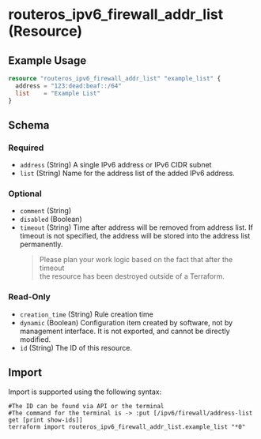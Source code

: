 # routeros_ipv6_firewall_addr_list (Resource)


## Example Usage
```terraform
resource "routeros_ipv6_firewall_addr_list" "example_list" {
  address = "123:dead:beaf::/64"
  list    = "Example List"
}
```

<!-- schema generated by tfplugindocs -->
## Schema

### Required

- `address` (String) A single IPv6 address or IPv6 CIDR subnet
- `list` (String) Name for the address list of the added IPv6 address.

### Optional

- `comment` (String)
- `disabled` (Boolean)
- `timeout` (String) Time after address will be removed from address list. If timeout is not specified,
the address will be stored into the address list permanently.  
	> Please plan your work logic based on the fact that after the timeout    
	> the resource has been destroyed outside of a Terraform.

### Read-Only

- `creation_time` (String) Rule creation time
- `dynamic` (Boolean) Configuration item created by software, not by management interface. It is not exported, and cannot be directly modified.
- `id` (String) The ID of this resource.

## Import
Import is supported using the following syntax:
```shell
#The ID can be found via API or the terminal
#The command for the terminal is -> :put [/ipv6/firewall/address-list get [print show-ids]]
terraform import routeros_ipv6_firewall_addr_list.example_list "*0"
```
